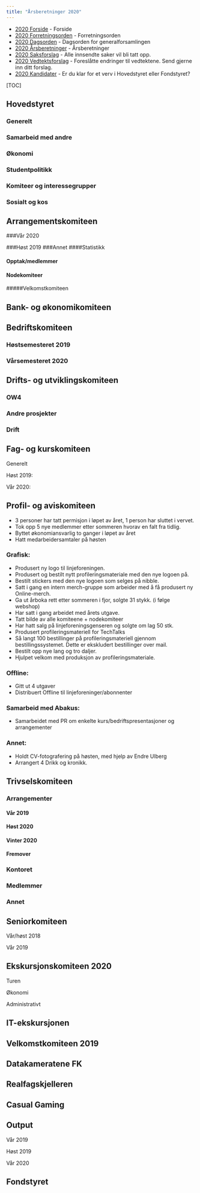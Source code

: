 ```yaml
---
title: "Årsberetninger 2020"
---
```


* [2020 Forside](/wiki/online/generalforsamlingen/genfors2020)   - Forside
* [2020 Forretningsorden](/wiki/online/generalforsamlingen/genfors2020/forretningsorden) - Forretningsorden
* [2020 Dagsorden](/wiki/online/generalforsamlingen/genfors2020/dagsorden) - Dagsorden for generalforsamlingen
* [2020 Årsberetninger](/wiki/online/generalforsamlingen/genfors2020/aarsberetninger) - Årsberetninger
* [2020 Saksforslag](/wiki/online/generalforsamlingen/genfors2020/saksforslag) - Alle innsendte saker vil bli tatt opp.
* [2020 Vedtektsforslag](/wiki/online/generalforsamlingen/genfors2020/vedtekstforslag) - Foreslåtte endringer til vedtektene. Send gjerne inn ditt forslag.
* [2020 Kandidater](/wiki/online/generalforsamlingen/genfors2020/valg) - Er du klar for et verv i Hovedstyret eller Fondstyret?

[TOC]

## Hovedstyret

### Generelt

### Samarbeid med andre
### Økonomi

### Studentpolitikk

### Komiteer og interessegrupper

### Sosialt og kos

## Arrangementskomiteen  
###Vår 2020

###Høst 2019
###Annet
####Statistikk 


#### Opptak/medlemmer  
#### Nodekomiteer
#####Velkomstkomiteen   



## Bank- og økonomikomiteen

## Bedriftskomiteen 

### Høstsemesteret 2019

### Vårsemesteret 2020

## Drifts- og utviklingskomiteen

### OW4


### Andre prosjekter

### Drift


## Fag- og kurskomiteen

Generelt

Høst 2019:

Vår 2020:

## Profil- og aviskomiteen

- 3 personer har tatt permisjon i løpet av året, 1 person har sluttet  i vervet.
- Tok opp 5 nye medlemmer etter sommeren hvorav en falt fra tidlig.
- Byttet økonomiansvarlig to ganger i løpet av året
- Hatt medarbeidersamtaler på høsten
### Grafisk:
- Produsert ny logo til linjeforeningen.
- Produsert og bestilt nytt profileringsmateriale med den nye logoen på.
- Bestilt stickers med den nye logoen som selges på nibble.
- Satt i gang en intern merch-gruppe som arbeider med å få produsert ny Online-merch.
- Ga ut årboka rett etter sommeren i fjor, solgte 31 stykk. (i følge webshop)
- Har satt i gang arbeidet med årets utgave.
- Tatt bilde av alle komiteene + nodekomiteer
- Har hatt salg på linjeforeningsgenseren og solgte om lag 50 stk.
- Produsert profileringsmateriell for TechTalks
- Så langt 100 bestillinger på profileringsmateriell gjennom bestillingssystemet. Dette er ekskludert bestillinger over mail.
- Bestilt opp nye lang og tro daljer.
- Hjulpet velkom med produksjon av profileringsmateriale.
### Offline:
- Gitt ut 4 utgaver
- Distribuert Offline til linjeforeninger/abonnenter 
### Samarbeid med Abakus:
- Samarbeidet med PR om enkelte kurs/bedriftspresentasjoner og arrangementer
### Annet:
- Holdt CV-fotografering på høsten, med hjelp av Endre Ulberg
- Arrangert 4 Drikk og kronikk.

## Trivselskomiteen

### Arrangementer  

#### Vår 2019  

#### Høst 2020


#### Vinter 2020 

#### Fremover  

### Kontoret 

### Medlemmer 

### Annet 


## Seniorkomiteen

 Vår/høst 2018

 Vår 2019

## Ekskursjonskomiteen 2020

Turen  
 

Økonomi  


Administrativt


## IT-ekskursjonen

## Velkomstkomiteen 2019


## Datakameratene FK


## Realfagskjelleren 

## Casual Gaming



## Output

Vår 2019


Høst 2019



Vår 2020




## Fondstyret